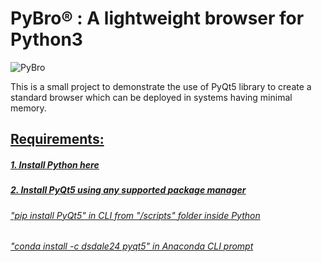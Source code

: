 <h1>PyBro® :
A lightweight browser for Python3 </h1>

![PyBro](https://github.com/ShankarNarayanan97/PyBro-/blob/master/images/browser_overview.JPG)

<p>This is a small project to demonstrate the use of PyQt5 library to create a standard browser which can be deployed in systems having minimal memory.</p>



<u><h2>Requirements:</h2>
<h5>1. Install Python <a href="https://www.python.org/downloads/">here</a> </h5>
<h5>2. Install PyQt5 using any supported 
<a href="https://towardsdatascience.com/which-python-package-manager-should-you-use-d0fd0789a250">package manager</a></h5>

<h6>"pip install PyQt5" in CLI from "/scripts" folder inside Python </h6>
<h6>"conda install -c dsdale24 pyqt5" in Anaconda CLI prompt</h6>



